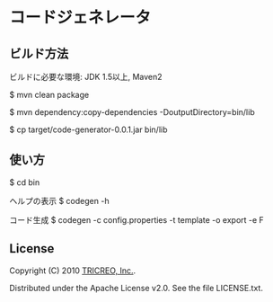 コードジェネレータ
==================

ビルド方法
-----------
ビルドに必要な環境: JDK 1.5以上, Maven2 

$ mvn clean package

$ mvn dependency:copy-dependencies -DoutputDirectory=bin/lib

$ cp target/code-generator-0.0.1.jar bin/lib


使い方
----------
$ cd bin

ヘルプの表示
$ codegen -h 

コード生成
$ codegen -c config.properties -t template -o export -e F


License
-------
Copyright (C) 2010 [TRICREO, Inc.](http://tricreo.jp/).

Distributed under the Apache License v2.0.  See the file LICENSE.txt.
